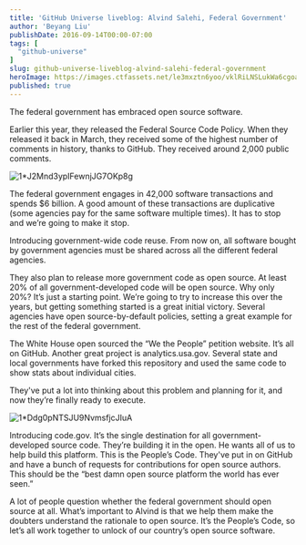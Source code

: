```yaml
---
title: 'GitHub Universe liveblog: Alvind Salehi, Federal Government'
author: 'Beyang Liu'
publishDate: 2016-09-14T00:00-07:00
tags: [
  "github-universe"
]
slug: github-universe-liveblog-alvind-salehi-federal-government
heroImage: https://images.ctfassets.net/le3mxztn6yoo/vklRiLNSLukWa6cgoaY6y/7199c801db5f5f98ea43b4dda6b5c1a0/1_J2Mnd3ypIFewnjJG7OKp8g.jpeg
published: true
---
```




The federal government has embraced open source software.

Earlier this year, they released the Federal Source Code Policy. When they released it back in March, they received some of the highest number of comments in history, thanks to GitHub. They received around 2,000 public comments.

![1*J2Mnd3ypIFewnjJG7OKp8g](//images.contentful.com/le3mxztn6yoo/vklRiLNSLukWa6cgoaY6y/7199c801db5f5f98ea43b4dda6b5c1a0/1_J2Mnd3ypIFewnjJG7OKp8g.jpeg)

The federal government engages in 42,000 software transactions and spends $6 billion. A good amount of these transactions are duplicative (some agencies pay for the same software multiple times). It has to stop and we’re going to make it stop.

Introducing government-wide code reuse. From now on, all software bought by government agencies must be shared across all the different federal agencies.

They also plan to release more government code as open source. At least 20% of all government-developed code will be open source. Why only 20%? It’s just a starting point. We’re going to try to increase this over the years, but getting something started is a great initial victory. Several agencies have open source-by-default policies, setting a great example for the rest of the federal government.

The White House open sourced the “We the People” petition website. It’s all on GitHub. Another great project is analytics.usa.gov. Several state and local governments have forked this repository and used the same code to show stats about individual cities.

They've put a lot into thinking about this problem and planning for it, and now they’re finally ready to execute.

![1*Ddg0pNTSJU9NvmsfjcJIuA](//images.contentful.com/le3mxztn6yoo/BWyzAxWd5muiACegY42QI/d6f62a8c532c08c9d91826ff67a756d9/1_Ddg0pNTSJU9NvmsfjcJIuA.jpeg)

Introducing code.gov. It’s the single destination for all government-developed source code. They’re building it in the open. He wants all of us to help build this platform. This is the People’s Code. They've put in on GitHub and have a bunch of requests for contributions for open source authors. This should be the “best damn open source platform the world has ever seen.”

A lot of people question whether the federal government should open source at all. What’s important to Alvind is that we help them make the doubters understand the rationale to open source. It’s the People’s Code, so let’s all work together to unlock of our country’s open source software.
